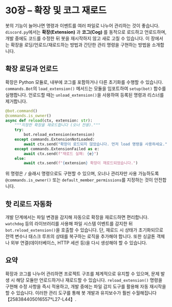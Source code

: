 # 30장 – 확장 및 코그 재로드

봇의 기능이 늘어나면 명령과 이벤트를 여러 파일로 나누어 관리하는 것이 좋습니다. `discord.py`에서는 **확장(Extension)** 과 **코그(Cog)** 를 동적으로 로드하고 언로드하며, 개발 중에도 코드를 수정한 뒤 봇을 재시작하지 않고 새로 고칠 수 있습니다. 이 장에서는 확장을 로딩/언로드/재로드하는 방법과 간단한 관리 명령을 구현하는 방법을 소개합니다.

## 확장 로딩과 언로드

확장은 Python 모듈로, 내부에 코그를 포함하거나 다른 초기화를 수행할 수 있습니다. `commands.Bot`의 `load_extension()` 메서드는 모듈을 임포트하여 `setup(bot)` 함수를 실행합니다. 언로드할 때는 `unload_extension()`을 사용하여 등록된 명령과 리스너를 제거합니다.

```python
@bot.command()
@commands.is_owner()
async def reload(ctx, extension: str):
    """지정한 확장을 재로드합니다 (오너 전용)."""
    try:
        bot.reload_extension(extension)
    except commands.ExtensionNotLoaded:
        await ctx.send("확장이 로드되지 않았습니다. 먼저 load 명령을 사용하세요.")
    except commands.ExtensionFailed as e:
        await ctx.send(f"재로드 실패: {e}")
    else:
        await ctx.send(f"{extension} 확장이 재로드되었습니다.")
```

위 명령은 `/` 슬래시 명령으로도 구현할 수 있으며, 오너나 관리자만 사용 가능하도록 `@commands.is_owner()` 또는 `default_member_permissions`를 지정하는 것이 안전합니다.

## 핫 리로드 자동화

개발 단계에서는 파일 변경을 감지해 자동으로 확장을 재로드하면 편리합니다. `watchdog` 등의 라이브러리를 사용해 파일 시스템 이벤트를 감지한 뒤 `bot.reload_extension()`을 호출할 수 있습니다. 단, 재로드 시 상태가 초기화되므로 전역 변수나 태스크 루프의 상태를 복구하는 로직을 추가해야 합니다. 또한 싱글톤 객체나 외부 연결(데이터베이스, HTTP 세션 등)을 다시 생성해야 할 수 있습니다.

## 요약

확장과 코그를 나누어 관리하면 프로젝트 구조를 체계적으로 유지할 수 있으며, 문제 발생 시 해당 모듈만 언로드하거나 재로드할 수 있습니다. `reload_extension()` 명령을 구현해 수정 사항을 즉시 적용하고, 개발 중에는 파일 감지 도구를 활용해 자동 재시작을 할 수 있습니다. 이러한 관리 도구를 통해 봇 개발과 유지보수가 훨씬 수월해집니다【258384405016557†L27-L44】.

